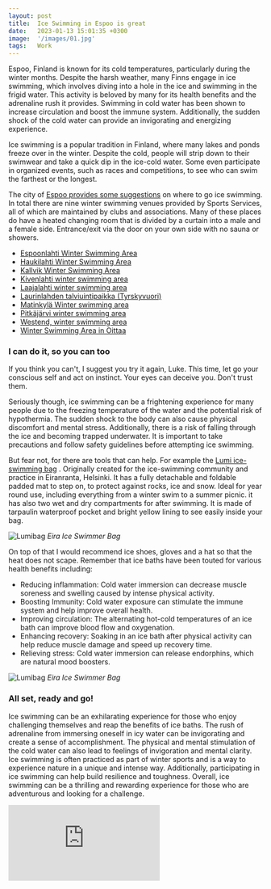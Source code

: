 ```yaml
---
layout: post
title:  Ice Swimming in Espoo is great
date:   2023-01-13 15:01:35 +0300
image:  '/images/01.jpg'
tags:   Work
---
```

Espoo, Finland is known for its cold temperatures, particularly during the winter months. Despite the harsh weather, many Finns engage in ice swimming, which involves diving into a hole in the ice and swimming in the frigid water. This activity is beloved by many for its health benefits and the adrenaline rush it provides. Swimming in cold water has been shown to increase circulation and boost the immune system. Additionally, the sudden shock of the cold water can provide an invigorating and energizing experience.

Ice swimming is a popular tradition in Finland, where many lakes and ponds freeze over in the winter. Despite the cold, people will strip down to their swimwear and take a quick dip in the ice-cold water. Some even participate in organized events, such as races and competitions, to see who can swim the farthest or the longest.

The city of [Espoo provides some suggestions](https://www.espoo.fi/en/sports-and-nature/outdoor-exercise-facilities/winter-swimming-place) on where to go ice swimming. In total there are nine winter swimming venues provided by Sports Services, all of which are maintained by clubs and associations. 
Many of these places do have a heated changing room that is divided by a curtain into a male and a female side. Entrance/exit via the door on your own side with no sauna or showers.

*   [Espoonlahti Winter Swimming Area](https://www.espoo.fi/en/units/44521)
*   [Haukilahti Winter Swimming Area](https://www.espoo.fi/en/units/44522)
*   [Kallvik Winter Swimming Area](https://www.espoo.fi/en/units/44510)
*   [Kivenlahti winter swimming area](https://www.espoo.fi/en/units/44545)
*   [Laajalahti winter swimming area](https://www.espoo.fi/en/units/39627)
*   [Laurinlahden talviuintipaikka (Tyrskyvuori)](https://www.espoo.fi/en/units/69116)
*   [Matinkylä Winter swimming area](https://www.espoo.fi/en/units/44523)
*   [Pitkäjärvi winter swimming area](https://www.espoo.fi/en/units/44509)
*   [Westend, winter swimming area](https://www.espoo.fi/en/units/67840)
*   [Winter Swimming Area in Oittaa](https://www.espoo.fi/en/units/44524)

### I can do it, so you can too

If you think you can't, I suggest you try it again, Luke. This time, let go your conscious self and act on instinct. Your eyes can deceive you. Don't trust them.

Seriously though, ice swimming can be a frightening experience for many people due to the freezing temperature of the water and the potential risk of hypothermia. The sudden shock to the body can also cause physical discomfort and mental stress. Additionally, there is a risk of falling through the ice and becoming trapped underwater. It is important to take precautions and follow safety guidelines before attempting ice swimming.

But fear not, for there are tools that can help. For example the [Lumi ice-swimming bag](https://lumiaccessories.com/product/eira-ice-swimmer-bag/)
. Originally created for the ice-swimming community and practice in Eiranranta, Helsinki. It has a fully detachable and foldable padded mat to step on, to protect against rocks, ice and snow. Ideal for year round use, including everything from a winter swim to a summer picnic. it has also two wet and dry compartments for after swimming. It is made of tarpaulin waterproof pocket and bright yellow lining to see easily inside your bag.

![Lumibag]({{site.baseurl}}/images/lumibag.jpg)
*Eira Ice Swimmer Bag*

On top of that I would recommend ice shoes, gloves and a hat so that the heat does not scape. Remember that ice baths have been touted for various health benefits including:

- Reducing inflammation: Cold water immersion can decrease muscle soreness and swelling caused by intense physical activity.
- Boosting Immunity: Cold water exposure can stimulate the immune system and help improve overall health.
- Improving circulation: The alternating hot-cold temperatures of an ice bath can improve blood flow and oxygenation.
- Enhancing recovery: Soaking in an ice bath after physical activity can help reduce muscle damage and speed up recovery time.
- Relieving stress: Cold water immersion can release endorphins, which are natural mood boosters.


![Lumibag]({{site.baseurl}}/images/ice.png)
*Eira Ice Swimmer Bag*

### All set, ready and go!

Ice swimming can be an exhilarating experience for those who enjoy challenging themselves and reap the benefits of ice baths. The rush of adrenaline from immersing oneself in icy water can be invigorating and create a sense of accomplishment. The physical and mental stimulation of the cold water can also lead to feelings of invigoration and mental clarity. Ice swimming is often practiced as part of winter sports and is a way to experience nature in a unique and intense way. Additionally, participating in ice swimming can help build resilience and toughness. Overall, ice swimming can be a thrilling and rewarding experience for those who are adventurous and looking for a challenge.

<p><iframe src="https://www.youtube.com/embed/nyuRRWC5GY8" frameborder="0" allowfullscreen></iframe></p>
